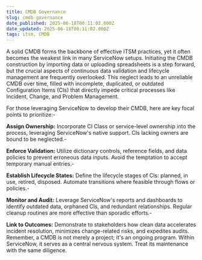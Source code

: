 ```yaml
---
title: CMDB Governance
slug: cmdb-governance
date_published: 2025-06-18T00:11:02.000Z
date_updated: 2025-06-18T00:11:02.000Z
tags: itsm, CMDB
---
```


A solid CMDB forms the backbone of effective ITSM practices, yet it often becomes the weakest link in many ServiceNow setups. Initiating the CMDB construction by importing data or uploading spreadsheets is a step forward, but the crucial aspects of continuous data validation and lifecycle management are frequently overlooked. This neglect leads to an unreliable CMDB over time, filled with incomplete, duplicated, or outdated Configuration Items (CIs) that directly impede critical processes like Incident, Change, and Problem Management.

For those leveraging ServiceNow to develop their CMDB, here are key focal points to prioritize:- 

**Assign Ownership:** Incorporate CI Class or service-level ownership into the process, leveraging ServiceNow's native support. CIs lacking owners are bound to be neglected.- 

**Enforce Validation:** Utilize dictionary controls, reference fields, and data policies to prevent erroneous data inputs. Avoid the temptation to accept temporary manual entries.- 

**Establish Lifecycle States:** Define the lifecycle stages of CIs: planned, in use, retired, disposed. Automate transitions where feasible through flows or policies.- 

**Monitor and Audit:** Leverage ServiceNow's reports and dashboards to identify outdated data, orphaned CIs, and redundant relationships. Regular cleanup routines are more effective than sporadic efforts.- 

**Link to Outcomes:** Demonstrate to stakeholders how clean data accelerates incident resolution, minimizes change-related risks, and expedites audits. Remember, a CMDB is not merely a project; it's an ongoing program. Within ServiceNow, it serves as a central nervous system. Treat its maintenance with the same diligence.
